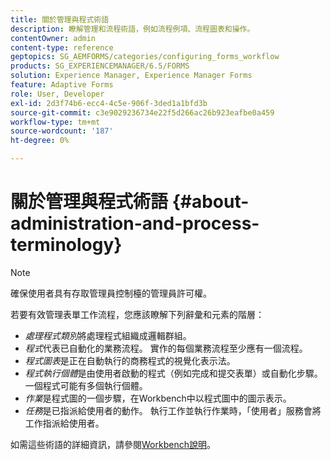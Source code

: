 ```yaml
---
title: 關於管理與程式術語
description: 瞭解管理和流程術語，例如流程例項、流程圖表和操作。
contentOwner: admin
content-type: reference
geptopics: SG_AEMFORMS/categories/configuring_forms_workflow
products: SG_EXPERIENCEMANAGER/6.5/FORMS
solution: Experience Manager, Experience Manager Forms
feature: Adaptive Forms
role: User, Developer
exl-id: 2d3f74b6-ecc4-4c5e-906f-3ded1a1bfd3b
source-git-commit: c3e9029236734e22f5d266ac26b923eafbe0a459
workflow-type: tm+mt
source-wordcount: '187'
ht-degree: 0%

---
```


# 關於管理與程式術語 {#about-administration-and-process-terminology}

>[!NOTE]
> 
> 確保使用者具有存取管理員控制檯的管理員許可權。

若要有效管理表單工作流程，您應該瞭解下列辭彙和元素的階層：

* *處理程式類別*&#x200B;將處理程式組織成邏輯群組。
* *程式*&#x200B;代表已自動化的業務流程。 實作的每個業務流程至少應有一個流程。
* *程式圖表*&#x200B;是正在自動執行的商務程式的視覺化表示法。
* *程式執行個體*&#x200B;是由使用者啟動的程式（例如完成和提交表單）或自動化步驟。 一個程式可能有多個執行個體。
* *作業*&#x200B;是程式圖的一個步驟，在Workbench中以程式圖中的圖示表示。
* *任務*&#x200B;是已指派給使用者的動作。 執行工作並執行作業時，「使用者」服務會將工作指派給使用者。

如需這些術語的詳細資訊，請參閱[Workbench說明](https://www.adobe.com/go/learn_aemforms_workbench_63)。
